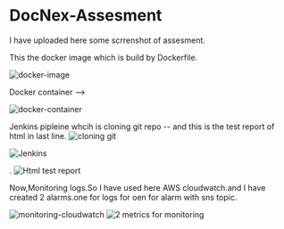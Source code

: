 # DocNex-Assesment

I have uploaded here some scrrenshot of assesment.

This the docker image which is build by Dockerfile.

![docker-image](https://github.com/priyanka-1994/DocNex-Assesment/assets/71969309/7d84d676-a23d-4c85-a0f9-5d08b97c500b)

Docker container --> 

![docker-container](https://github.com/priyanka-1994/DocNex-Assesment/assets/71969309/af6f5260-ade7-4193-902f-7ac40a4091dc)


Jenkins pipleine whcih is cloning git repo -- and this is the test report of html in last line.
![cloning git](https://github.com/priyanka-1994/DocNex-Assesment/assets/71969309/9198fda0-cd02-4349-aed1-79d9d250f8ca)


![Jenkins](https://github.com/priyanka-1994/DocNex-Assesment/assets/71969309/9d6b82e8-da11-4809-a54a-c5411357d87a)


.
![Html test report](https://github.com/priyanka-1994/DocNex-Assesment/assets/71969309/3acf9a45-0efe-4ec5-948e-1774f764c570)

Now,Monitoring logs.So I have used here AWS cloudwatch.and I have created 2 alarms.one for logs for oen for alarm with sns topic.

![monitoring-cloudwatch ](https://github.com/priyanka-1994/DocNex-Assesment/assets/71969309/95ff4896-82d0-4d04-bced-149203ef4bab)
![2 metrics for monitoring](https://github.com/priyanka-1994/DocNex-Assesment/assets/71969309/31dbcc41-521c-425c-a56d-cbf49c8666de)




